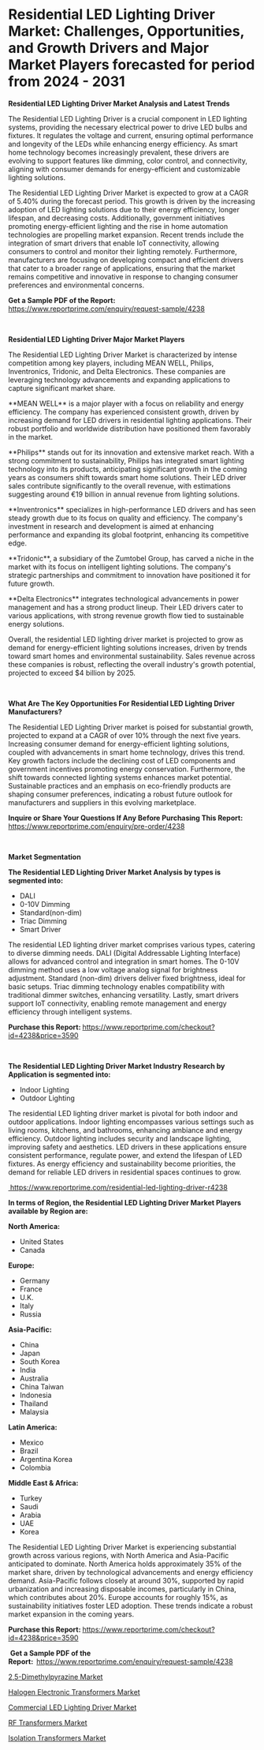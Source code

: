 <p><h1>Residential LED Lighting Driver Market: Challenges, Opportunities, and Growth Drivers and Major Market Players forecasted for period from 2024 - 2031</h1></p><p><strong>Residential LED Lighting Driver Market Analysis and Latest Trends</strong></p>
<p><p>The Residential LED Lighting Driver is a crucial component in LED lighting systems, providing the necessary electrical power to drive LED bulbs and fixtures. It regulates the voltage and current, ensuring optimal performance and longevity of the LEDs while enhancing energy efficiency. As smart home technology becomes increasingly prevalent, these drivers are evolving to support features like dimming, color control, and connectivity, aligning with consumer demands for energy-efficient and customizable lighting solutions.</p><p>The Residential LED Lighting Driver Market is expected to grow at a CAGR of 5.40% during the forecast period. This growth is driven by the increasing adoption of LED lighting solutions due to their energy efficiency, longer lifespan, and decreasing costs. Additionally, government initiatives promoting energy-efficient lighting and the rise in home automation technologies are propelling market expansion. Recent trends include the integration of smart drivers that enable IoT connectivity, allowing consumers to control and monitor their lighting remotely. Furthermore, manufacturers are focusing on developing compact and efficient drivers that cater to a broader range of applications, ensuring that the market remains competitive and innovative in response to changing consumer preferences and environmental concerns.</p></p>
<p><strong>Get a Sample PDF of the Report:&nbsp;</strong> <a href="https://www.reportprime.com/enquiry/request-sample/4238">https://www.reportprime.com/enquiry/request-sample/4238</a></p>
<p>&nbsp;</p>
<p><strong>Residential LED Lighting Driver Major Market Players</strong></p>
<p><p>The Residential LED Lighting Driver Market is characterized by intense competition among key players, including MEAN WELL, Philips, Inventronics, Tridonic, and Delta Electronics. These companies are leveraging technology advancements and expanding applications to capture significant market share.</p><p>**MEAN WELL** is a major player with a focus on reliability and energy efficiency. The company has experienced consistent growth, driven by increasing demand for LED drivers in residential lighting applications. Their robust portfolio and worldwide distribution have positioned them favorably in the market.</p><p>**Philips** stands out for its innovation and extensive market reach. With a strong commitment to sustainability, Philips has integrated smart lighting technology into its products, anticipating significant growth in the coming years as consumers shift towards smart home solutions. Their LED driver sales contribute significantly to the overall revenue, with estimations suggesting around €19 billion in annual revenue from lighting solutions.</p><p>**Inventronics** specializes in high-performance LED drivers and has seen steady growth due to its focus on quality and efficiency. The company's investment in research and development is aimed at enhancing performance and expanding its global footprint, enhancing its competitive edge.</p><p>**Tridonic**, a subsidiary of the Zumtobel Group, has carved a niche in the market with its focus on intelligent lighting solutions. The company's strategic partnerships and commitment to innovation have positioned it for future growth.</p><p>**Delta Electronics** integrates technological advancements in power management and has a strong product lineup. Their LED drivers cater to various applications, with strong revenue growth flow tied to sustainable energy solutions.</p><p>Overall, the residential LED lighting driver market is projected to grow as demand for energy-efficient lighting solutions increases, driven by trends toward smart homes and environmental sustainability. Sales revenue across these companies is robust, reflecting the overall industry's growth potential, projected to exceed $4 billion by 2025.</p></p>
<p>&nbsp;</p>
<p><strong>What Are The Key Opportunities For Residential LED Lighting Driver Manufacturers?</strong></p>
<p><p>The Residential LED Lighting Driver market is poised for substantial growth, projected to expand at a CAGR of over 10% through the next five years. Increasing consumer demand for energy-efficient lighting solutions, coupled with advancements in smart home technology, drives this trend. Key growth factors include the declining cost of LED components and government incentives promoting energy conservation. Furthermore, the shift towards connected lighting systems enhances market potential. Sustainable practices and an emphasis on eco-friendly products are shaping consumer preferences, indicating a robust future outlook for manufacturers and suppliers in this evolving marketplace.</p></p>
<p><strong>Inquire or Share Your Questions If Any Before Purchasing This Report:</strong> <a href="https://www.reportprime.com/enquiry/pre-order/4238">https://www.reportprime.com/enquiry/pre-order/4238</a></p>
<p>&nbsp;</p>
<p><strong>Market Segmentation</strong></p>
<p><strong>The Residential LED Lighting Driver Market Analysis by types is segmented into:</strong></p>
<p><ul><li>DALI</li><li>0-10V Dimming</li><li>Standard(non-dim)</li><li>Triac Dimming</li><li>Smart Driver</li></ul></p>
<p><p>The residential LED lighting driver market comprises various types, catering to diverse dimming needs. DALI (Digital Addressable Lighting Interface) allows for advanced control and integration in smart homes. The 0-10V dimming method uses a low voltage analog signal for brightness adjustment. Standard (non-dim) drivers deliver fixed brightness, ideal for basic setups. Triac dimming technology enables compatibility with traditional dimmer switches, enhancing versatility. Lastly, smart drivers support IoT connectivity, enabling remote management and energy efficiency through intelligent systems.</p></p>
<p><strong>Purchase this Report:&nbsp;</strong><a href="https://www.reportprime.com/checkout?id=4238&price=3590">https://www.reportprime.com/checkout?id=4238&price=3590</a></p>
<p>&nbsp;</p>
<p><strong>The Residential LED Lighting Driver Market Industry Research by Application is segmented into:</strong></p>
<p><ul><li>Indoor Lighting</li><li>Outdoor Lighting</li></ul></p>
<p><p>The residential LED lighting driver market is pivotal for both indoor and outdoor applications. Indoor lighting encompasses various settings such as living rooms, kitchens, and bathrooms, enhancing ambiance and energy efficiency. Outdoor lighting includes security and landscape lighting, improving safety and aesthetics. LED drivers in these applications ensure consistent performance, regulate power, and extend the lifespan of LED fixtures. As energy efficiency and sustainability become priorities, the demand for reliable LED drivers in residential spaces continues to grow.</p></p>
<p><a href="https://www.reportprime.com/residential-led-lighting-driver-r4238">&nbsp;https://www.reportprime.com/residential-led-lighting-driver-r4238</a></p>
<p><strong>In terms of Region, the Residential LED Lighting Driver Market Players available by Region are:</strong></p>
<p>
    <p> <strong> North America: </strong>
        <ul>
            <li>United States</li>
            <li>Canada</li>
        </ul>
        </p> 
    <p> <strong> Europe: </strong>
        <ul>
            <li>Germany</li>
            <li>France</li>
            <li>U.K.</li>
            <li>Italy</li>
            <li>Russia</li>
        </ul>
        </p> 
    <p> <strong> Asia-Pacific: </strong>
        <ul>
            <li>China</li>
            <li>Japan</li>
            <li>South Korea</li>
            <li>India</li>
            <li>Australia</li>
            <li>China Taiwan</li>
            <li>Indonesia</li>
            <li>Thailand</li>
            <li>Malaysia</li>
        </ul>
        </p> 
    <p> <strong> Latin America: </strong>
        <ul>
            <li>Mexico</li>
            <li>Brazil</li>
            <li>Argentina Korea</li>
            <li>Colombia</li>
        </ul>
        </p> 
    <p> <strong> Middle East & Africa: </strong>
        <ul>
            <li>Turkey</li>
            <li>Saudi</li>
            <li>Arabia</li>
            <li>UAE</li>
            <li>Korea</li>
        </ul>
    </p>
    </p>
<p><p>The Residential LED Lighting Driver Market is experiencing substantial growth across various regions, with North America and Asia-Pacific anticipated to dominate. North America holds approximately 35% of the market share, driven by technological advancements and energy efficiency demand. Asia-Pacific follows closely at around 30%, supported by rapid urbanization and increasing disposable incomes, particularly in China, which contributes about 20%. Europe accounts for roughly 15%, as sustainability initiatives foster LED adoption. These trends indicate a robust market expansion in the coming years.</p></p>
<p><strong>Purchase this Report: </strong><a href="https://www.reportprime.com/checkout?id=4238&price=3590">https://www.reportprime.com/checkout?id=4238&price=3590</a></p>
<p>&nbsp;<strong>Get a Sample PDF of the Report:&nbsp;&nbsp;</strong><a href="https://www.reportprime.com/enquiry/request-sample/4238">https://www.reportprime.com/enquiry/request-sample/4238</a></p>
<p><strong></strong></p>
<p><p><a href="https://issuu.com/reportprime-2/docs/25-dimethylpyrazine-market-size-203_4760cc8b8605f0">2,5-Dimethylpyrazine Market</a></p><p><a href="https://github.com/SamiaHussain82/Market-Research-Report-List-1/blob/main/halogen-electronic-transformers-market.md">Halogen Electronic Transformers Market</a></p><p><a href="https://github.com/DianaWilson796/Market-Research-Report-List-1/blob/main/commercial-led-lighting-driver-market.md">Commercial LED Lighting Driver Market</a></p><p><a href="https://www.linkedin.com/pulse/strategic-roadmap-global-rf-transformers-market-insights-opportunities-wjjic?trackingId=mmGJejgwQfm%2F6zL1i4NDaw%3D%3D">RF Transformers Market</a></p><p><a href="https://www.linkedin.com/pulse/how-isolation-transformers-market-evolve-growth-analysis-year-2024-sd0jc?trackingId=mL1phDtbSvCpvII6HxoF0g%3D%3D">Isolation Transformers Market</a></p></p>